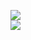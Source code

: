 [![](https://img.shields.io/badge/Made%20With-Github%20Spray-lightgrey.svg?style=for-the-badge&logo=github)](https://github.com/Annihil/github-spray#7524)  
[![](https://i.imgur.com/2DrTn0Z.gif)](https://github.com/Annihil/github-spray)